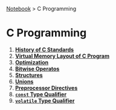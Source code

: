 <a href="../">Notebook</a> > C Programming

# C Programming



1. **<a href="./history-of-c-standards">History of C Standards</a>**
2. **<a href="./virtual-memory-layout-of-c-program">Virtual Memory Layout of C Program</a>**
3. **<a href="./optimization">Optimization</a>**
4. **<a href="./bitwise-operators">Bitwise Operatos</a>**
5. **<a href="./structures">Structures</a>**
6. **<a href="./unions">Unions</a>**
7. **<a href="./preprocessor-directives">Preprocessor Directives</a>**
8. **<a href="./const-type-qualifier">`const` Type Qualifier</a>**
9. **<a href="./volatile-type-qualifier">`volatile` Type Qualifier</a>**

